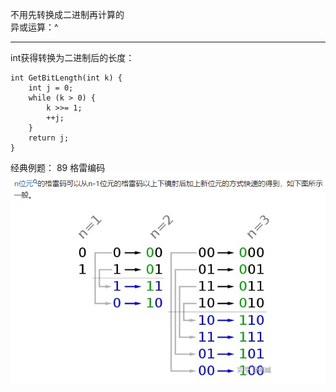 不用先转换成二进制再计算的  
异或运算：^

---





int获得转换为二进制后的长度：  
```
int GetBitLength(int k) {
    int j = 0;
    while (k > 0) {
        k >>= 1;
        ++j;
    }
    return j;
}
```












经典例题：
89 格雷编码
![GreyCode基本思路](/basic/imgs/GreyCode基本思路.png)
